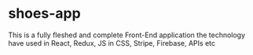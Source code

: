 # shoes-app
This is a fully fleshed and complete Front-End application the technology have used in React, Redux, JS in CSS, Stripe, Firebase, APIs etc
